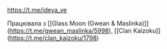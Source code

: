 https://t.me/ideya_ye

Працювала з [[Glass Moon (Gwean & Maslinka)]] (https://t.me/gwean_maslinka/5998), [[Clan Kaizoku]] (https://t.me/clan_kaizoku/1798)
